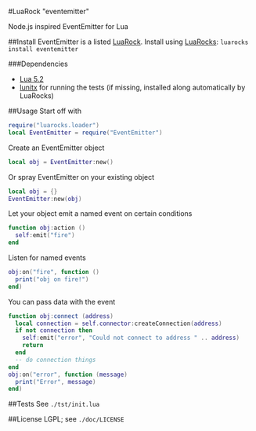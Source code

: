 #LuaRock "eventemitter"

Node.js inspired EventEmitter for Lua

##Install
EventEmitter is a listed [LuaRock](http://luarocks.org/repositories/rocks/). Install using [LuaRocks](http://www.luarocks.org/): `luarocks install eventemitter`

###Dependencies
- [Lua 5.2](http://www.lua.org/download.html)
- [lunitx](https://github.com/dcurrie/lunit) for running the tests (if missing, installed along automatically by LuaRocks)

##Usage
Start off with
```lua
require("luarocks.loader")
local EventEmitter = require("EventEmitter")
```
Create an EventEmitter object
```lua
local obj = EventEmitter:new()
```
Or spray EventEmitter on your existing object
```lua
local obj = {}
EventEmitter:new(obj)
```
Let your object emit a named event on certain conditions
```lua
function obj:action ()
  self:emit("fire")
end
```
Listen for named events
```lua
obj:on("fire", function ()
  print("obj on fire!")
end)
```
You can pass data with the event
```lua
function obj:connect (address)
  local connection = self.connector:createConnection(address)
  if not connection then
    self:emit("error", "Could not connect to address " .. address)
    return
  end
  -- do connection things
end
obj:on("error", function (message)
  print("Error", message)
end)
```

##Tests
See `./tst/init.lua`

##License
LGPL; see `./doc/LICENSE`
